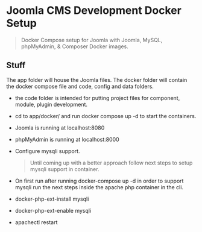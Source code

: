 # Joomla CMS Development Docker Setup

> Docker Compose setup for Joomla with Joomla, MySQL, phpMyAdmin, & Composer Docker images.

## Stuff

The app folder will house the Joomla files. The docker folder will contain the docker compose file and code, config and data folders.

- the code folder is intended for putting project files for component, module, plugin development.
- cd to app/docker/ and run docker compose up -d to start the containers.
- Joomla is running at localhost:8080
- phpMyAdmin is running at localhost:8000

- Configure mysqli support.

  > Until coming up with a better approach follow next steps to setup mysqli support in container.

- On first run after running docker-compose up -d in order to support mysqli run the next steps inside the apache php container in the cli.
- docker-php-ext-install mysqli
- docker-php-ext-enable mysqli
- apachectl restart

